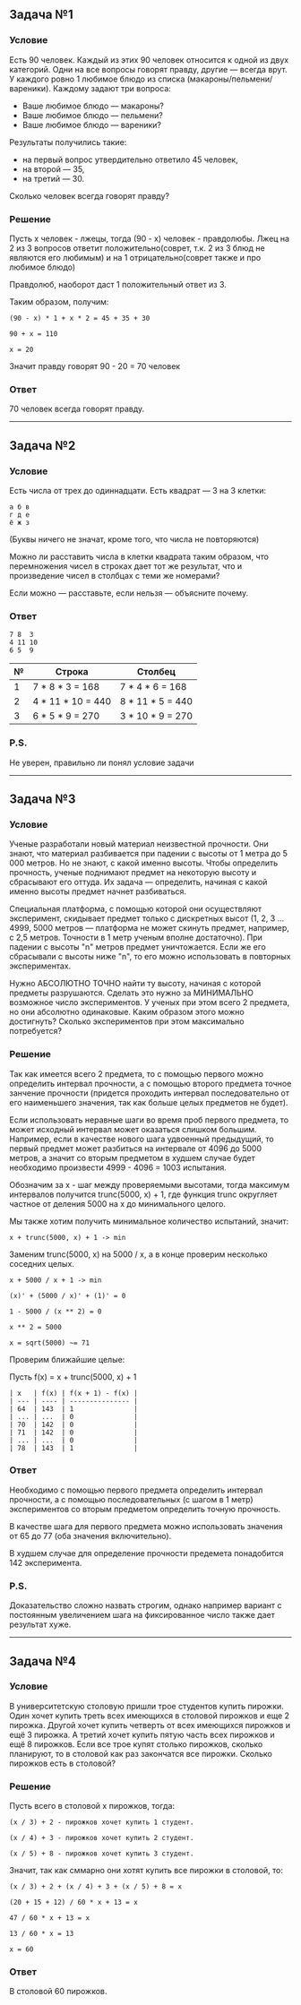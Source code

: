 ## Задача №1
### Условие
Есть 90 человек. Каждый из этих 90 человек относится к одной из двух категорий. Одни на все вопросы говорят правду, другие — всегда врут. У каждого ровно 1 любимое блюдо из списка (макароны/пельмени/вареники). Каждому задают три вопроса:
- Ваше любимое блюдо — макароны?
- Ваше любимое блюдо — пельмени?
- Ваше любимое блюдо — вареники?

Результаты получились такие:
- на первый вопрос утвердительно ответило 45 человек,
- на второй — 35,
- на третий — 30.

Сколько человек всегда говорят правду?

### Решение

Пусть x человек - лжецы, тогда (90 - x) человек - правдолюбы.
Лжец на 2 из 3 вопросов ответит положительно(соврет, т.к. 2 из 3 блюд не являются его любимым) 
и на 1 отрицательно(соврет также и про любимое блюдо)

Правдолюб, наоборот даст 1 положительный ответ из 3.

Таким образом, получим:

    (90 - x) * 1 + x * 2 = 45 + 35 + 30 

    90 + x = 110

    x = 20

Значит правду говорят 90 - 20 = 70 человек
### Ответ
70 человек всегда говорят правду.

---

## Задача №2
### Условие
Есть числа от трех до одиннадцати. Есть квадрат — 3 на 3 клетки:

    а б в
    г д е
    ё ж з

(Буквы ничего не значат, кроме того, что числа не повторяются)

Можно ли расставить числа в клетки квадрата таким образом, что перемножения чисел в строках дает тот же результат, что и произведение чисел в столбцах с теми же номерами?

Если можно — расставьте, если нельзя — объясните почему.

### Ответ

    7 8  3
    4 11 10
    6 5  9

  | №   | Строка            | Столбец          |
  | --- | ----------------- | ---------------- |
  | 1   | 7 * 8 * 3 = 168   | 7 * 4 * 6 = 168  |
  | 2   | 4 * 11 * 10 = 440 | 8 * 11 * 5 = 440 |
  | 3   | 6 * 5 * 9 = 270   | 3 * 10 * 9 = 270 |


### P.S. 

Не уверен, правильно ли понял условие задачи

---

## Задача №3
### Условие

Ученые разработали новый материал неизвестной прочности. Они знают, что материал разбивается при падении с высоты от 1 метра до 5 000 метров. Но не знают, с какой именно высоты. Чтобы определить прочность, ученые поднимают предмет на некоторую высоту и сбрасывают его оттуда. Их задача — определить, начиная с какой именно высоты предмет начнет разбиваться.

Специальная платформа, с помощью которой они осуществляют эксперимент, скидывает предмет только с дискретных высот (1, 2, 3 ... 4999, 5000 метров — платформа не может скинуть предмет, например, с 2,5 метров. Точности в 1 метр ученым вполне достаточно). При падении с высоты "n" метров предмет уничтожается. Если же его сбрасывали с высоты ниже "n", то его можно использовать в повторных экспериментах.

Нужно АБСОЛЮТНО ТОЧНО найти ту высоту, начиная с которой предметы разрушаются. Сделать это нужно за МИНИМАЛЬНО возможное число экспериментов. У ученых при этом всего 2 предмета, но они абсолютно одинаковые. Каким образом этого можно достигнуть? Сколько экспериментов при этом максимально потребуется?

### Решение

Так как имеется всего 2 предмета, то с помощью первого можно определить интервал прочности, а с помощью второго предмета точное занчение прочности (придется проходить интервал последовательно от его наименьшего значения, так как больше целых предметов не будет).

Если использовать неравные шаги во время проб первого предмета, то может исходный интервал может оказаться слишком большим. Например, если в качестве нового шага удвоенный предыдущий, то первый
предмет может разбиться на интервале от 4096 до 5000 метров, а значит со вторым предметом в худшем случае будет необходимо произвести 4999 - 4096 = 1003 испытания.

Обозначим за x - шаг между проверяемыми высотами, тогда максимум интервалов получится trunc(5000, x) + 1, где функция trunc округляет частное от деления 5000 на x до минимального целого.

Мы также хотим получить минимальное количество испытаний, значит:

    x + trunc(5000, x) + 1 -> min

Заменим trunc(5000, x) на 5000 / x, а в конце проверим несколько соседних целых.

    x + 5000 / x + 1 -> min

    (x)' + (5000 / x)' + (1)' = 0

    1 - 5000 / (x ** 2) = 0

    x ** 2 = 5000

    x = sqrt(5000) ~= 71

Проверим ближайшие целые:

Пусть f(x) = x + trunc(5000, x) + 1

    | x   | f(x) | f(x + 1) - f(x) |
    | --- | ---- | --------------- |
    | 64  | 143  | 1               |
    | ... | ...  | 0               |
    | 70  | 142  | 0               |
    | 71  | 142  | 0               |
    | ... | ...  | 0               |
    | 78  | 143  | 1               |


### Ответ

Необходимо с помощью первого предмета определить интервал прочности, а с помощью последовательных (с шагом в 1 метр) экспериментов со вторым предметом определить точную прочность.

В качестве шага для первого предмета можно использовать значения от 65 до 77 (оба значения включительно).

В худшем случае для определение прочности предемета понадобится 142 эксперимента.


### P.S.

Доказательство сложно назвать строгим, однако например вариант с постоянным увеличением шага на фиксированное число также дает результат хуже.

---

## Задача №4
### Условие

В университетскую столовую пришли трое студентов купить пирожки. 
Один хочет купить треть всех имеющихся в столовой пирожков и еще 2 пирожка. 
Другой хочет купить четверть от всех имеющихся пирожков и ещё 3 пирожка. 
А третий хочет купить пятую часть всех пирожков и ещё 8 пирожков. Если все трое купят столько пирожков, сколько планируют, то в столовой как раз закончатся все пирожки. 
Сколько пирожков есть в столовой? 

### Решение

Пусть всего в столовой x пирожков, тогда:

    (x / 3) + 2 - пирожков хочет купить 1 студент.

    (x / 4) + 3 - пирожков хочет купить 2 студент.

    (x / 5) + 8 - пирожков хочет купить 3 студент.

Значит, так как сммарно они хотят купить все пирожки в столовой, то:

    (x / 3) + 2 + (x / 4) + 3 + (x / 5) + 8 = x

    (20 + 15 + 12) / 60 * x + 13 = x

    47 / 60 * x + 13 = x

    13 / 60 * x = 13

    x = 60

### Ответ

В столовой 60 пирожков.